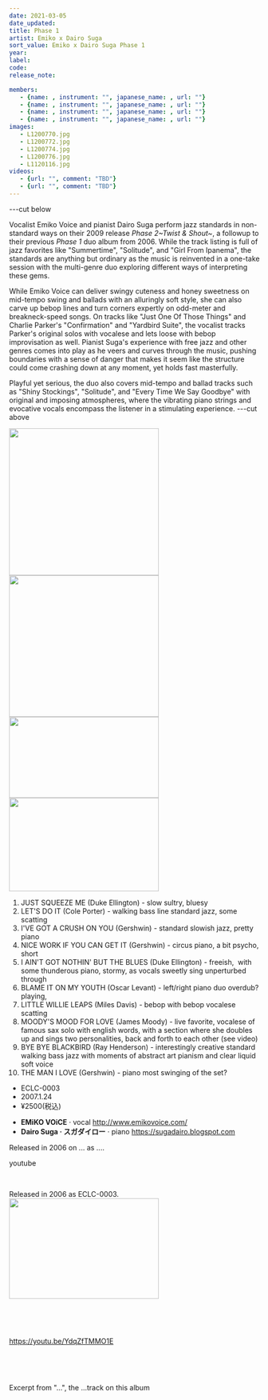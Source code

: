 ```yaml
---
date: 2021-03-05
date_updated: 
title: Phase 1
artist: Emiko x Dairo Suga
sort_value: Emiko x Dairo Suga Phase 1
year: 
label: 
code: 
release_note: 

members:
   - {name: , instrument: "", japanese_name: , url: ""}
   - {name: , instrument: "", japanese_name: , url: ""}
   - {name: , instrument: "", japanese_name: , url: ""}
   - {name: , instrument: "", japanese_name: , url: ""}
images: 
   - L1200770.jpg
   - L1200772.jpg
   - L1200774.jpg
   - L1200776.jpg
   - L1120116.jpg
videos: 
   - {url: "", comment: "TBD"}
   - {url: "", comment: "TBD"}
---
```

---cut below

Vocalist Emiko Voice and pianist Dairo Suga perform jazz standards in non-standard ways on their 2009 release *Phase 2~Twist &amp; Shout~*, a followup to their previous *Phase 1* duo album from 2006. While the track listing is full of jazz favorites like "Summertime", "Solitude", and "Girl From Ipanema", the standards are anything but ordinary as the music is reinvented in a one-take session with the multi-genre duo exploring different ways of interpreting these gems.

While Emiko Voice can deliver swingy cuteness and honey sweetness on mid-tempo swing and ballads with an alluringly soft style, she can also carve up bebop lines and turn corners expertly on odd-meter and breakneck-speed songs. On tracks like "Just One Of Those Things" and Charlie Parker's "Confirmation" and "Yardbird Suite", the vocalist tracks Parker's original solos with vocalese and lets loose with bebop improvisation as well. Pianist Suga's experience with free jazz and other genres comes into play as he veers and curves through the music, pushing boundaries with a sense of danger that makes it seem like the structure could come crashing down at any moment, yet holds fast masterfully.

Playful yet serious, the duo also covers mid-tempo and ballad tracks such as "Shiny Stockings", "Solitude", and "Every Time We Say Goodbye" with original and imposing atmospheres, where the vibrating piano strings and evocative vocals encompass the listener in a stimulating experience.
---cut above

<a href="http://www.jjazzist.com/wp-content/uploads/2019/01/L1200770.jpg"><img class="alignnone size-medium wp-image-3746" src="http://www.jjazzist.com/wp-content/uploads/2019/01/L1200770-300x294.jpg" alt="" width="300" height="294" /></a> <a href="http://www.jjazzist.com/wp-content/uploads/2019/01/L1200772.jpg"><img class="alignnone size-medium wp-image-3747" src="http://www.jjazzist.com/wp-content/uploads/2019/01/L1200772-300x283.jpg" alt="" width="300" height="283" /></a> <a href="http://www.jjazzist.com/wp-content/uploads/2019/01/L1200774.jpg"><img class="alignnone size-medium wp-image-3748" src="http://www.jjazzist.com/wp-content/uploads/2019/01/L1200774-300x162.jpg" alt="" width="300" height="162" /></a> <a href="http://www.jjazzist.com/wp-content/uploads/2019/01/L1200776.jpg"><img class="alignnone size-medium wp-image-3749" src="http://www.jjazzist.com/wp-content/uploads/2019/01/L1200776-300x187.jpg" alt="" width="300" height="187" /></a>
<ol>
 	<li>JUST SQUEEZE ME (Duke Ellington) - slow sultry, bluesy</li>
 	<li>LET'S DO IT (Cole Porter) - walking bass line standard jazz, some scatting</li>
 	<li>I'VE GOT A CRUSH ON YOU (Gershwin) - standard slowish jazz, pretty piano</li>
 	<li>NICE WORK IF YOU CAN GET IT (Gershwin) - circus piano, a bit psycho, short</li>
 	<li>I AIN'T GOT NOTHIN' BUT THE BLUES (Duke Ellington) - freeish,  with some thunderous piano, stormy, as vocals sweetly sing unperturbed through</li>
 	<li>BLAME IT ON MY YOUTH (Oscar Levant) - left/right piano duo overdub? playing,</li>
 	<li>LITTLE WILLIE LEAPS (Miles Davis) - bebop with bebop vocalese scatting</li>
 	<li>MOODY'S MOOD FOR LOVE (James Moody) - live favorite, vocalese of famous sax solo with english words, with a section where she doubles up and sings two personalities, back and forth to each other (see video)</li>
 	<li>BYE BYE BLACKBIRD (Ray Henderson) - interestingly creative standard walking bass jazz with moments of abstract art pianism and clear liquid soft voice</li>
 	<li>THE MAN I LOVE (Gershwin) - piano most swinging of the set?</li>
</ol>
<ul>
 	<li>ECLC-0003</li>
 	<li>2007.1.24</li>
 	<li>¥2500(税込)</li>
</ul>
<ul>
 	<li><strong>EMiKO VOiCE</strong> · vocal <a href="http://www.emikovoice.com/">http://www.emikovoice.com/</a></li>
 	<li><strong>Dairo Suga · スガダイロー</strong> · piano <a href="https://sugadairo.blogspot.com">https://sugadairo.blogspot.com</a></li>
</ul>
Released in 2006 on ... as ....

youtube

&nbsp;

Released in 2006 as ECLC-0003.<a href="http://www.jjazzist.com/wp-content/uploads/2018/08/L1120116.jpg"><img class="alignnone size-medium wp-image-3681" src="http://www.jjazzist.com/wp-content/uploads/2018/08/L1120116-300x201.jpg" alt="" width="300" height="201" /></a>

&nbsp;

&nbsp;

https://youtu.be/YdqZfTMMO1E

&nbsp;

&nbsp;

Excerpt from "...", the ...track on this album

